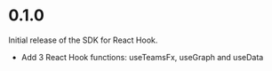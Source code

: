 # 0.1.0
Initial release of the SDK for React Hook.

- Add 3 React Hook functions: useTeamsFx, useGraph and useData
